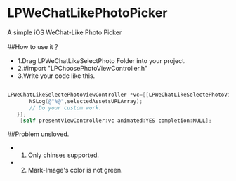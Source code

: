 # LPWeChatLikePhotoPicker
A simple iOS WeChat-Like Photo Picker

##How to use it？

* 1.Drag LPWeChatLikeSelectPhoto Folder into your project.
* 2.#import "LPChoosePhotoViewController.h"
* 3.Write your code like this.
~~~objective-c

LPWeChatLikeSelectePhotoViewController *vc=[[LPWeChatLikeSelectePhotoViewController alloc]initWithMaxPhotoNum:9         finishChoosing:^(NSArray *selectedAssetsURLArray) {
       NSLog(@"%@",selectedAssetsURLArray);
       // Do your custom work.
   }];
    [self presentViewController:vc animated:YES completion:NULL];

~~~
##Problem unsloved.
* 1. Only chinses supported.
* 2. Mark-Image's color is not green.
